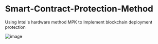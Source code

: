 # Smart-Contract-Protection-Method
Using Intel's hardware method MPK to Implement blockchain deployment protection

![image](https://github.com/MrCookieeeee/Smart-Contract-Protection-Method/assets/107045624/ad02c195-c77c-4498-b4e1-1be83a1ecad1)

